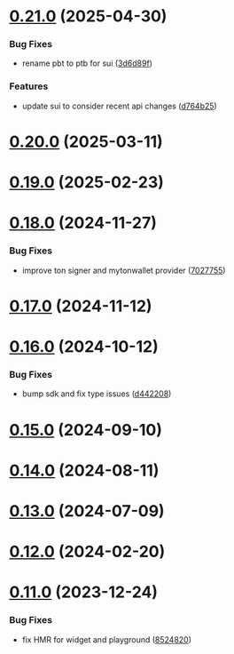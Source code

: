 # [0.21.0](https://github.com/rango-exchange/rango-client/compare/signer-ton@0.20.0...signer-ton@0.21.0) (2025-04-30)


### Bug Fixes

* rename pbt to ptb for sui ([3d6d89f](https://github.com/rango-exchange/rango-client/commit/3d6d89f2265766607a15d61e0df92643fb33072b))


### Features

* update sui to consider recent api changes ([d764b25](https://github.com/rango-exchange/rango-client/commit/d764b2501df9bb295f63cdbc0b05acd4a3abb4b9))



# [0.20.0](https://github.com/rango-exchange/rango-client/compare/signer-ton@0.19.0...signer-ton@0.20.0) (2025-03-11)



# [0.19.0](https://github.com/rango-exchange/rango-client/compare/signer-ton@0.18.0...signer-ton@0.19.0) (2025-02-23)



# [0.18.0](https://github.com/rango-exchange/rango-client/compare/signer-ton@0.17.0...signer-ton@0.18.0) (2024-11-27)


### Bug Fixes

* improve ton signer and mytonwallet provider ([7027755](https://github.com/rango-exchange/rango-client/commit/7027755740426359f42b088b842dfd01590df5c3))



# [0.17.0](https://github.com/rango-exchange/rango-client/compare/signer-ton@0.16.0...signer-ton@0.17.0) (2024-11-12)



# [0.16.0](https://github.com/rango-exchange/rango-client/compare/signer-ton@0.15.0...signer-ton@0.16.0) (2024-10-12)


### Bug Fixes

* bump sdk and fix type issues ([d442208](https://github.com/rango-exchange/rango-client/commit/d4422083bf5dd27d5f509ce1db7f9560d05428c8))



# [0.15.0](https://github.com/rango-exchange/rango-client/compare/signer-ton@0.14.0...signer-ton@0.15.0) (2024-09-10)



# [0.14.0](https://github.com/rango-exchange/rango-client/compare/signer-ton@0.13.0...signer-ton@0.14.0) (2024-08-11)



# [0.13.0](https://github.com/rango-exchange/rango-client/compare/signer-ton@0.12.0...signer-ton@0.13.0) (2024-07-09)



# [0.12.0](https://github.com/rango-exchange/rango-client/compare/signer-ton@0.11.0...signer-ton@0.12.0) (2024-02-20)



# [0.11.0](https://github.com/rango-exchange/rango-client/compare/signer-ton@0.9.0...signer-ton@0.11.0) (2023-12-24)


### Bug Fixes

* fix HMR for widget and playground ([8524820](https://github.com/rango-exchange/rango-client/commit/8524820f10cf0b8921f3db0c4f620ff98daa4103))



